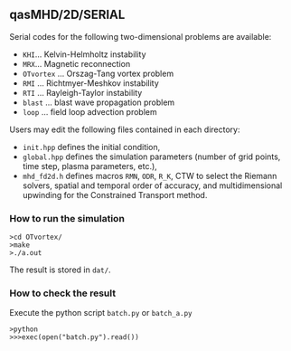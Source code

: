 ## qasMHD/2D/SERIAL
Serial codes for the following two-dimensional problems are available:
- `KHI`... Kelvin-Helmholtz instability 
- `MRX`... Magnetic reconnection
- `OTvortex` ... Orszag-Tang vortex problem
- `RMI` ... Richtmyer-Meshkov instability
- `RTI` ... Rayleigh-Taylor instability
- `blast` ... blast wave propagation problem
- `loop` ... field loop advection problem

Users may edit the following files contained in each directory:
- `init.hpp` defines the initial condition,
- `global.hpp` defines the simulation parameters (number of grid points, time step, plasma parameters, etc.),
- `mhd_fd2d.h` defines macros `RMN`, `ODR`, `R_K`, CTW to select the Riemann solvers, spatial and temporal order of accuracy, and multidimensional upwinding for the Constrained Transport method.

### How to run the simulation
```
>cd OTvortex/
>make
>./a.out
```

The result is stored in `dat/`.

### How to check the result
Execute the python script `batch.py` or `batch_a.py`
```
>python
>>>exec(open("batch.py").read())
```

